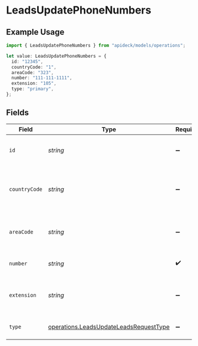 # LeadsUpdatePhoneNumbers

## Example Usage

```typescript
import { LeadsUpdatePhoneNumbers } from "apideck/models/operations";

let value: LeadsUpdatePhoneNumbers = {
  id: "12345",
  countryCode: "1",
  areaCode: "323",
  number: "111-111-1111",
  extension: "105",
  type: "primary",
};
```

## Fields

| Field                                                                                            | Type                                                                                             | Required                                                                                         | Description                                                                                      | Example                                                                                          |
| ------------------------------------------------------------------------------------------------ | ------------------------------------------------------------------------------------------------ | ------------------------------------------------------------------------------------------------ | ------------------------------------------------------------------------------------------------ | ------------------------------------------------------------------------------------------------ |
| `id`                                                                                             | *string*                                                                                         | :heavy_minus_sign:                                                                               | Unique identifier of the phone number                                                            | 12345                                                                                            |
| `countryCode`                                                                                    | *string*                                                                                         | :heavy_minus_sign:                                                                               | The country code of the phone number, e.g. +1                                                    | 1                                                                                                |
| `areaCode`                                                                                       | *string*                                                                                         | :heavy_minus_sign:                                                                               | The area code of the phone number, e.g. 323                                                      | 323                                                                                              |
| `number`                                                                                         | *string*                                                                                         | :heavy_check_mark:                                                                               | The phone number                                                                                 | 111-111-1111                                                                                     |
| `extension`                                                                                      | *string*                                                                                         | :heavy_minus_sign:                                                                               | The extension of the phone number                                                                | 105                                                                                              |
| `type`                                                                                           | [operations.LeadsUpdateLeadsRequestType](../../models/operations/leadsupdateleadsrequesttype.md) | :heavy_minus_sign:                                                                               | The type of phone number                                                                         | primary                                                                                          |
